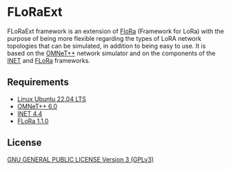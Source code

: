 # FLoRaExt

FLoRaExt framework is an extension of [FloRa] (Framework for LoRa) with the purpose of being more flexible regarding the types of LoRA network topologies that can be simulated, in addition to being easy to use. It is based on the [OMNeT++] network simulator and on the components of the [INET] and [FLoRa] frameworks.

## Requirements

- [Linux Ubuntu 22.04 LTS](https://ubuntu.com/download/desktop)
- [OMNeT++ 6.0](https://omnetpp.org/download/)
- [INET 4.4](https://inet.omnetpp.org/)
- [FLoRa 1.1.0](https://github.com/florasim/flora)

## License

[GNU GENERAL PUBLIC LICENSE Version 3 (GPLv3)](LICENSE.md)

[FLoRa]: <https://flora.aalto.fi/>
[OMNeT++]: <https://omnetpp.org/>
[INET]: <https://inet.omnetpp.org/>
